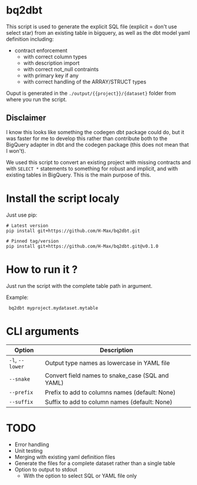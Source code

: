 # bq2dbt

This script is used to generate the explicit SQL file (explicit = don't use select star) from an existing table in bigquery, as well as the dbt model yaml definition including:

- contract enforcement
  - with correct column types
  - with description import
  - with correct not_null contraints
  - with primary key if any
  - with correct handling of the ARRAY/STRUCT types

Ouput is generated in the `./output/{{project}}/{dataset}` folder from where you run the script.

## Disclaimer

I know this looks like something the codegen dbt package could do, but it was faster for me to develop this rather than contribute both to the BigQuery adapter in dbt and the codegen package (this does not mean that I won't).

We used this script to convert an existing project with missing contracts and with `SELECT *` statements to something for robust and implicit, and with existing tables in BigQuery. This is the main purpose of this.

# Install the script localy

Just use pip:

```
# Latest version
pip install git+https://github.com/H-Max/bq2dbt.git

# Pinned tag/version
pip install git+https://github.com/H-Max/bq2dbt.git@v0.1.0
```

# How to run it ?

Just run the script with the complete table path in argument.

Example:
```shell
 bq2dbt myproject.mydataset.mytable
```

# CLI arguments

| Option          | Description                                      |
|-----------------|--------------------------------------------------|
| `-l`, `--lower` | Output type names as lowercase in YAML file      |
| `--snake`       | Convert field names to snake_case (SQL and YAML) |
| `--prefix`      | Prefix to add to columns names (default: None)   |
| `--suffix`      | Suffix to add to column names (default: None)    |


# TODO

- Error handling
- Unit testing
- Merging with existing yaml definition files
- Generate the files for a complete dataset rather than a single table
- Option to output to stdout
  - With the option to select SQL or YAML file only